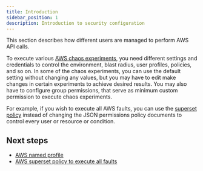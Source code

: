 ```yaml
---
title: Introduction
sidebar_position: 1
description: Introduction to security configuration 
---
```

This section describes how different users are managed to perform AWS API calls.

To execute various [AWS chaos experiments](/docs/chaos-engineering/technical-reference/chaos-faults/aws), you need different settings and credentials to control the environment, blast radius, user profiles, policies, and so on. In some of the chaos experiments, you can use the default setting without changing any values, but you may have to edit make changes in certain experiments to achieve desired results. You may also have to configure group permissions, that serve as minimum custom permission to execute chaos experiments.

For example, if you wish to execute all AWS faults, you can use the [superset policy](/docs/chaos-engineering/technical-reference/chaos-faults/aws/security-configurations/policy-for-all-aws-faults.md) instead of changing the JSON permissions policy documents to control every user or resource or condition. 

## Next steps

* [AWS named profile](/docs/chaos-engineering/technical-reference/chaos-faults/aws/security-configurations/aws-switch-profile.md)
* [AWS superset policy to execute all faults](/docs/chaos-engineering/technical-reference/chaos-faults/aws/security-configurations/policy-for-all-aws-faults.md)